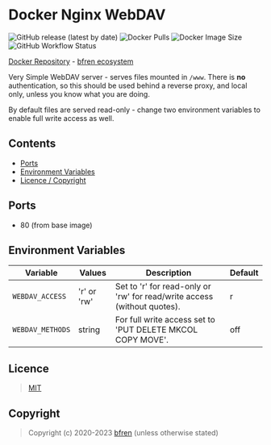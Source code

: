 # Docker Nginx WebDAV

![GitHub release (latest by date)](https://img.shields.io/github/v/release/bfren/docker-nginx-webdav) ![Docker Pulls](https://img.shields.io/endpoint?url=https%3A%2F%2Fbfren.dev%2Fdocker%2Fpulls%2Fnginx-webdav) ![Docker Image Size](https://img.shields.io/endpoint?url=https%3A%2F%2Fbfren.dev%2Fdocker%2Fsize%2Fnginx-webdav) ![GitHub Workflow Status](https://img.shields.io/github/actions/workflow/status/bfren/docker-nginx-webdav/dev.yml?branch=main)

[Docker Repository](https://hub.docker.com/r/bfren/nginx-webdav) - [bfren ecosystem](https://github.com/bfren/docker)

Very Simple WebDAV server - serves files mounted in `/www`.  There is **no** authentication, so this should be used behind a reverse proxy, and local only, unless you know what you are doing.

By default files are served read-only - change two environment variables to enable full write access as well.

## Contents

* [Ports](#ports)
* [Environment Variables](#environment-variables)
* [Licence / Copyright](#licence)

## Ports

* 80 (from base image)

## Environment Variables

| Variable         | Values      | Description                                                              | Default |
| ---------------- | ----------- | ------------------------------------------------------------------------ | ------- |
| `WEBDAV_ACCESS`  | 'r' or 'rw' | Set to 'r' for read-only or 'rw' for read/write access (without quotes). | r       |
| `WEBDAV_METHODS` | string      | For full write access set to 'PUT DELETE MKCOL COPY MOVE'.               | off     |

## Licence

> [MIT](https://mit.bfren.dev/2020)

## Copyright

> Copyright (c) 2020-2023 [bfren](https://bfren.dev) (unless otherwise stated)
